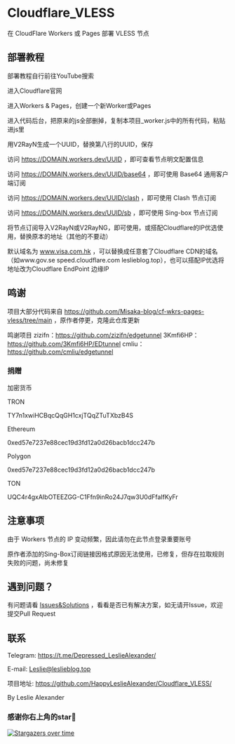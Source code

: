 # Cloudflare_VLESS

在 CloudFlare Workers 或 Pages 部署 VLESS 节点

## 部署教程

部署教程自行前往YouTube搜索

进入Cloudflare官网

进入Workers & Pages，创建一个新Worker或Pages

进入代码后台，把原来的js全部删掉，复制本项目_worker.js中的所有代码，粘贴进js里

用V2RayN生成一个UUID，替换第八行的UUID，保存


访问 https://DOMAIN.workers.dev/UUID ，即可查看节点明文配置信息

访问 https://DOMAIN.workers.dev/UUID/base64 ，即可使用 Base64 通用客户端订阅

访问 https://DOMAIN.workers.dev/UUID/clash ，即可使用 Clash 节点订阅

访问 https://DOMAIN.workers.dev/UUID/sb ，即可使用 Sing-box 节点订阅

将节点订阅导入V2RayN或V2RayNG，即可使用，或搭配Cloudflare的IP优选使用，替换原本的地址（其他的不要动）

默认域名为 www.visa.com.hk ，可以替换成任意套了Cloudflare CDN的域名（如www.gov.se speed.cloudflare.com leslieblog.top），也可以搭配IP优选将地址改为Cloudflare EndPoint 边缘IP

## 鸣谢

项目大部分代码来自 https://github.com/Misaka-blog/cf-wkrs-pages-vless/tree/main ，原作者停更，克隆此仓库更新

鸣谢项目
zizifn：https://github.com/zizifn/edgetunnel
3Kmfi6HP：https://github.com/3Kmfi6HP/EDtunnel
cmliu：https://github.com/cmliu/edgetunnel

### 捐赠

加密货币

TRON

TY7n1xwiHCBqcQqGH1cxjTQqZTuTXbzB4S

Ethereum

0xed57e7237e88cec19d3fd12a0d26bacb1dcc247b

Polygon

0xed57e7237e88cec19d3fd12a0d26bacb1dcc247b

TON

UQC4r4gxAIbOTEEZGG-C1Ffn9inRo24J7qw3U0dFfaIfKyFr

## 注意事项

由于 Workers 节点的 IP 变动频繁，因此请勿在此节点登录重要账号

原作者添加的Sing-Box订阅链接因格式原因无法使用，已修复，但存在拉取规则失败的问题，尚未修复

## 遇到问题？

有问题请看 [Issues&Solutions](https://github.com/HappyLeslieAlexander/Cloudflare_VLESS/blob/main/Issues%26Solutions.md) ，看看是否已有解决方案，如无请开Issue，欢迎提交Pull Request

## 联系
Telegram: https://t.me/Depressed_LeslieAlexander/

E-mail: Leslie@leslieblog.top

项目地址: https://github.com/HappyLeslieAlexander/Cloudflare_VLESS/

By Leslie Alexander

### 感谢你右上角的star🌟
[![Stargazers over time](https://starchart.cc/HappyLeslieAlexander/Cloudflare_VLESS.svg)](https://starchart.cc/HappyLeslieAlexander/Cloudflare_VLESS)
